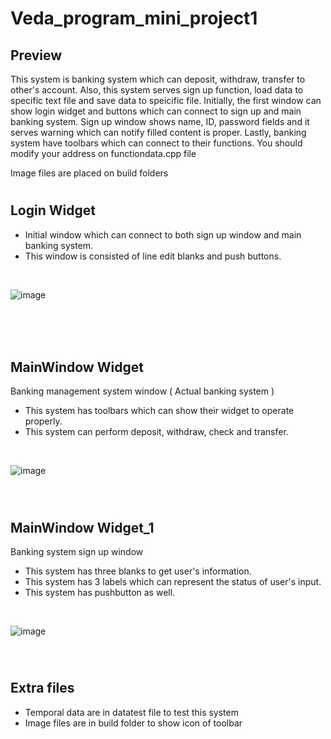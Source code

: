 # Veda_program_mini_project1
## Preview
This system is banking system which can deposit, withdraw, transfer to other's account.
Also, this system serves sign up function, load data to specific text file and save data to speicific file.
Initially, the first window can show login widget and buttons which can connect to sign up and main banking system.
Sign up window shows name, ID, password fields and it serves warning which can notify filled content is proper.
Lastly, banking system have toolbars which can connect to their functions.
You should modify your address on functiondata.cpp file

Image files are placed on build folders
<br/>


#
## Login Widget
- Initial window which can connect to both sign up window and main banking system.
- This window is consisted of line edit blanks and push buttons.
<br/>

![image](https://github.com/user-attachments/assets/bac03683-dabf-46c0-8e4e-0412735a83d2)
#
<br/>

#
## MainWindow Widget
Banking management system window ( Actual banking system )
- This system has toolbars which can show their widget to operate properly.
- This system can perform deposit, withdraw, check and transfer.
<br/>

![image](https://github.com/user-attachments/assets/7d60d873-93c9-4e2e-99d5-8137f2276570)


<br/>

#
## MainWindow Widget_1
Banking system sign up window
- This system has three blanks to get user's information.
- This system has 3 labels which can represent the status of user's input.
- This system has pushbutton as well.
<br/>

![image](https://github.com/user-attachments/assets/714023a3-ec29-4543-9b25-7b7281731498)


<br/>

#
## Extra files
- Temporal data are in datatest file to test this system
- Image files are in build folder to show icon of toolbar
#
